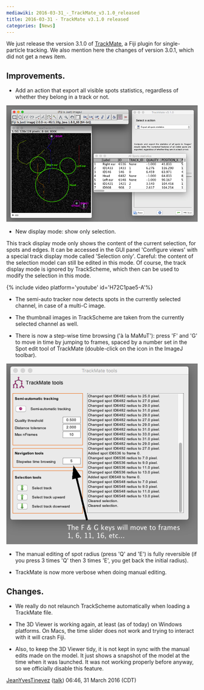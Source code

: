 ```yaml
---
mediawiki: 2016-03-31_-_TrackMate_v3.1.0_released
title: 2016-03-31 - TrackMate v3.1.0 released
categories: [News]
---
```


We just release the version 3.1.0 of [TrackMate](/plugins/trackmate), a Fiji plugin for single-particle tracking. We also mention here the changes of version 3.0.1, which did not get a news item.

## Improvements.

-   Add an action that export all visible spots statistics, regardless of whether they belong in a track or not.

![](/media/news/trackmate-exportallspotsstatistics.png)

-   New display mode: show only selection.

This track display mode only shows the content of the current selection, for spots and edges. It can be accessed in the GUI panel 'Configure views' with a special track display mode called 'Selection only'. Careful: the content of the selection model can still be edited in this mode. Of course, the track display mode is ignored by TrackScheme, which then can be used to modify the selection in this mode.

{% include video platform='youtube' id='H72C1pae5-A'%}

-   The semi-auto tracker now detects spots in the currently selected channel, in case of a multi-C image.

<!-- -->

-   The thumbnail images in TrackScheme are taken from the currently selected channel as well.

<!-- -->

-   There is now a step-wise time browsing ('à la MaMuT'): press 'F' and 'G' to move in time by jumping to frames, spaced by a number set in the Spot edit tool of TrackMate (double-click on the icon in the ImageJ toolbar).

![](/media/news/trackmate-stepwisetimebrowsing.png)

-   The manual editing of spot radius (press 'Q' and 'E') is fully reversible (if you press 3 times 'Q' then 3 times 'E', you get back the initial radius).

<!-- -->

-   TrackMate is now more verbose when doing manual editing.

## Changes.

-   We really do not relaunch TrackScheme automatically when loading a TrackMate file.

<!-- -->

-   The 3D Viewer is working again, at least (as of today) on Windows platforms. On Macs, the time slider does not work and trying to interact with it will crash Fiji.

<!-- -->

-   Also, to keep the 3D Viewer tidy, it is not kept in sync with the manual edits made on the model. It just shows a snapshot of the model at the time when it was launched. It was not working properly before anyway, so we officially disable this feature.

[JeanYvesTinevez](/people/tinevez) ([talk](User_talk_JeanYvesTinevez)) 06:46, 31 March 2016 (CDT)


